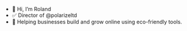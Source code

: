 - 👋 Hi, I’m Roland
- ✅ Director of @polarizeltd
- 🌱 Helping businesses build and grow online using eco-friendly tools.

<!---
rolandfarkasCOM/rolandfarkasCOM is a ✨ special ✨ repository because its `README.md` (this file) appears on your GitHub profile.
You can click the Preview link to take a look at your changes.
--->
